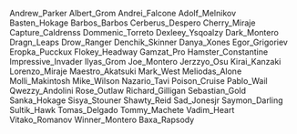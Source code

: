 Andrew_Parker
Albert_Grom
Andrei_Falcone
Adolf_Melnikov
Basten_Hokage
Barbos_Barbos
Cerberus_Despero
Cherry_Miraje
Capture_Caldrenss
Dommenic_Torreto
Dexleey_Ysqoalzy
Dark_Montero
Dragn_Leaps
Drow_Ranger
Denchik_Skinner
Danya_Xones
Egor_Grigoriev
Eropka_Pucckux
Flokey_Headway
Gamzat_Pro
Hamster_Constantine
Impressive_Invader
Ilyas_Grom
Joe_Montero
Jerzzyo_Osu
Kirai_Kanzaki
Lorenzo_Miraje
Maestro_Akatsuki
Mark_West
Meliodas_Alone
Molli_Makintosh
Mike_Wilson
Nazario_Tavi
Poison_Cruise
Pablo_Wail
Qwezzy_Andolini
Rose_Outlaw
Richard_Gilligan
Sebastian_Gold
Sanka_Hokage
Sisya_Stouner
Shawty_Reid
Sad_Jonesjr
Saymon_Darling
Sultik_Hawk
Tomas_Delgado
Tommy_Machete
Vadim_Heart
Vitako_Romanov
Winner_Montero
Baxa_Rapsody
